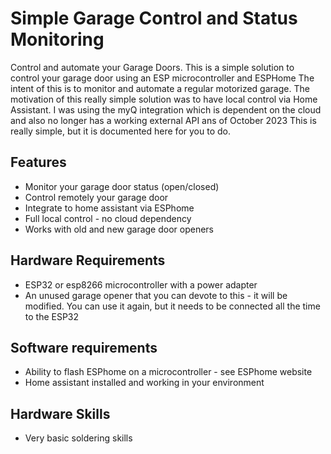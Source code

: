 # Simple Garage Control and Status Monitoring

Control and automate your Garage Doors.
This is a simple solution to control your garage door using an ESP microcontroller and ESPHome  The intent of this is to monitor and automate a regular motorized garage.
The motivation of this really simple solution was to have local control via Home Assistant.  I was using the myQ integration which is dependent on the cloud and also no longer has a working external API ans of October 2023
This is really simple, but it is documented here for you to do. 

## Features
- Monitor your garage door status (open/closed)
- Control remotely your garage door
- Integrate to home assistant via ESPhome
- Full local control - no cloud dependency
- Works with old and new garage door openers

## Hardware Requirements
- ESP32 or esp8266 microcontroller with a power adapter
- An unused garage opener that you can devote to this - it will be modified.  You can use it again, but it needs to be connected all the time to the ESP32

## Software requirements
- Ability to flash ESPhome on a microcontroller - see ESPhome website
- Home assistant installed and working in your environment

## Hardware Skills
- Very basic soldering skills

